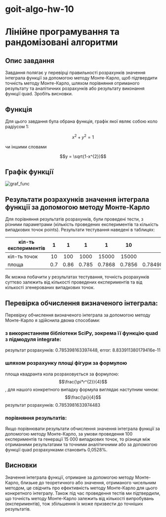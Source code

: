 # goit-algo-hw-10

# Лінійне програмування та рандомізовані алгоритми

## Опис завдання

Завдання полягає у перевірці правильності розрахунків значення інтеграла функції за допомогою методу Монте-Карло, щоб підтвердити точність методу Монте-Карло, шляхом порівняння отриманого результату та аналітичних розрахунків або результату виконання функції quad. Зробіть висновки. 

## Функція

Для цього завдання була обрана функція, графік якої являє собою коло радіусом 1:

$$x^{2} + y^{2} = 1$$ 

чи іншими словами 

$$y = \sqrt{1-x^{2}}$$

## Графік функції

![graf_func](https://github.com/PavlenkoOksana/goit-algo-hw-10/assets/107678761/64086390-7c82-4f33-9ec5-06e0adb9d868)

## Результати розрахунків значення інтеграла функції за допомогою методу Монте-Карло

Для порівняння результатів розрахунків, були проведені тести, з різними параметрами (кількість проведених експериментів та кількість випадкових точок points). Результати тестування наведені в таблицях:

| кіл-ть експериментів   | 1 | 1 | 1 | 1 | 10 |100|
| ----------------------- |:-----:|:-----:|:-----:|:-----:|:-----:|:-----:|
| кіл-ть точок   | 10 | 100 | 1000 | 15000 | 15000 |15000|
| площа |0.7|0.86|0.785|0.7868|0.7856|0.7849833333333335|
 
Як можна побачити у результатах тестування, точність розрахунків суттєво залежить від кількості проведених експериментів та від кількості згенерованих випадкових точок.

## Перевірка обчислення визначеного інтеграла:

Перевірку обчислення визначеного інтеграла за допомогою методу Монте-Карло я здійснила двома способами:

   ### з використанням бібліотеки SciPy, зокрема її функцію quad з підмодуля integrate:
   результат розрахунків:
   0.785398163397448, error: 8.833911380179416e-11

   ### шляхом розрахунку площі фігури за формулою
   площа квадранта кола розраховується за формулою: 
   $$\frac{\pi*r^{2}}{4}$$, 
   для нашого конкретного випадку формула виглядає наступним чином:
   $$\frac{\pi}{4}$$
   результат розрахунків: 
   0.7853981633974483

   ### порівняння результатів:
   Якщо порівнювати результати обчислення значення інтеграла функції за допомогою методу Монте-Карло, за умови проведення 100 експериментів та генерації 15 000 випадкових точок, то різниця між отриманими результатами та точними аналітичними або за допомогою функції quad розрахунками становить 0,0528%.

## Висновки

Значення інтеграла функції, отримане за допомогою методу Монте-Карло, близьке до теоретичного або значення, отриманого чисельним методом, це свідчить про ефективність методу Монте-Карло для цього конкретного інтегралу. Також під час проведення тестів ми підтвердили, що точність методу Монте-Карло залежить від кількості випробувань (експериментів), тож збільшення їх може призвести до точніших результатів.

